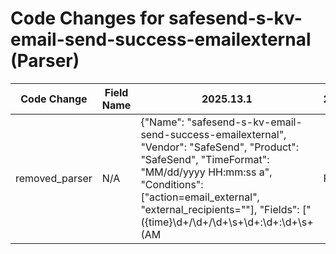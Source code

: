 # Code Changes for safesend-s-kv-email-send-success-emailexternal (Parser)

| Code Change | Field Name | 2025.13.1 | 2025.14.1 |
|-------------|------------|-----------|------------|
| removed_parser | N/A | {"Name": "safesend-s-kv-email-send-success-emailexternal", "Vendor": "SafeSend", "Product": "SafeSend", "TimeFormat": "MM/dd/yyyy HH:mm:ss a", "Conditions": ["action=email_external", "external_recipients=\""], "Fields": ["({time}\d+\/\d+\/\d+\s+\d+:\d+:\d+\s+(AM|PM|am|pm))", "\WComputerName=({host}[\w\-.]+)", "\Wuser=\"({user}[\w\.\-\!\#\^\~]{1,40}\$?)", "\Wfrom=\"({email_address}([A-Za-z0-9]+[!#$%&'+\/=?^_`~.\-])*[A-Za-z0-9]+@({email_domain}[^\]\s\"\\,;\|]+\.[^\]\s\"\\,;\|]+))", "\Wsubject=\"({email_subject}[^\"]+?)\s*\"", "\Wnr_total_recipients=({num_recipients}\d+)", "\Wnr_internal_recipients=({num_internal_recipients}\d+)", "\Wnr_external_recipients=({num_external_recipients}\d+)", "\Wexternal_recipients=\"({email_recipients}[^\"]*?<?({dest_email_address}([A-Za-z0-9]+[!#$%&'+\/=?^_`~.\-])*[A-Za-z0-9]+@({dest_email_domain}[^\]\s\"\\,;\|]+\.[^\]\s\"\\,;\|\>]+))[^\"]*)\"", "\Wattachments=\"(|({email_attachments}[^\"]+))"], "ParserVersion": "v1.0.0"} | N/A |